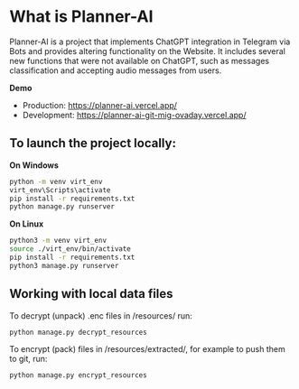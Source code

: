 # What is Planner-AI
Planner-AI is a project that implements ChatGPT integration in Telegram via Bots and provides altering functionality on the Website.
It includes several new functions that were not available on ChatGPT, such as messages classification and accepting audio messages from users.

**Demo**
* Production: https://planner-ai.vercel.app/ 
* Development: https://planner-ai-git-mig-ovaday.vercel.app/

## To launch the project locally:

**On Windows**
```bash
python -m venv virt_env
virt_env\Scripts\activate
pip install -r requirements.txt
python manage.py runserver
```

**On Linux**
```bash
python3 -m venv virt_env
source ./virt_env/bin/activate
pip install -r requirements.txt
python3 manage.py runserver
```

## Working with local data files

To decrypt (unpack) .enc files in /resources/ run:
```bash
python manage.py decrypt_resources
```

To encrypt (pack) files in /resources/extracted/, for example to push them to git, run:
```bash
python manage.py encrypt_resources
```